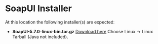 # SoapUI Installer
At this location the following installer(s) are expected:
+  **SoapUI-5.7.0-linux-bin.tar.gz** [Download here](https://www.soapui.org/downloads/latest-release/) Choose Linux -> Linux Tarball (Java not included).